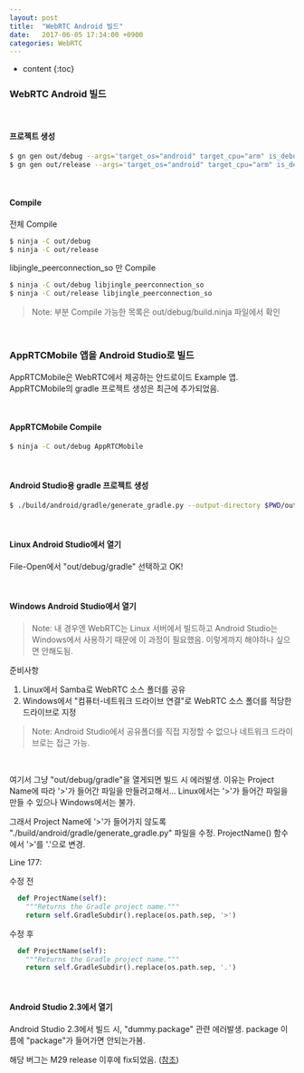 ```yaml
---
layout: post
title:  "WebRTC Android 빌드"
date:   2017-06-05 17:34:00 +0900
categories: WebRTC
---
```


* content
{:toc}


### WebRTC Android 빌드

<br>

#### 프로젝트 생성
```sh
$ gn gen out/debug --args='target_os="android" target_cpu="arm" is_debug=true'
$ gn gen out/release --args='target_os="android" target_cpu="arm" is_debug=false'
```

<br>

#### Compile
전체 Compile
```sh
$ ninja -C out/debug
$ ninja -C out/release
```

libjingle_peerconnection_so 만 Compile
```sh
$ ninja -C out/debug libjingle_peerconnection_so
$ ninja -C out/release libjingle_peerconnection_so
```

> Note: 부분 Compile 가능한 목록은 out/debug/build.ninja 파일에서 확인

<br>

### AppRTCMobile 앱을 Android Studio로 빌드
AppRTCMobile은 WebRTC에서 제공하는 안드로이드 Example 앱.
AppRTCMobile의 gradle 프로젝트 생성은 최근에 추가되었음.

<br>

#### AppRTCMobile Compile
```sh
$ ninja -C out/debug AppRTCMobile
```

<br>

#### Android Studio용 gradle 프로젝트 생성
```sh
$ ./build/android/gradle/generate_gradle.py --output-directory $PWD/out/debug --target "//webrtc/examples:AppRTCMobile" --use-gradle-process-resources --split-projects
```

<br>

#### Linux Android Studio에서 열기
File-Open에서 "out/debug/gradle" 선택하고 OK!

<br>

#### Windows Android Studio에서 열기
> Note: 내 경우엔 WebRTC는 Linux 서버에서 빌드하고
> Android Studio는 Windows에서 사용하기 때문에 이 과정이 필요했음.
> 이렇게까지 해야하나 싶으면 안해도됨.

준비사항
1. Linux에서 Samba로 WebRTC 소스 폴더를 공유
2. Windows에서 "컴퓨터-네트워크 드라이브 연결"로 WebRTC 소스 폴더를 적당한 드라이브로 지정
> Note: Android Studio에서 공유폴더를 직접 지정할 수 없으나 네트워크 드라이브로는 접근 가능.

<br>

여기서 그냥 "out/debug/gradle"을 열게되면 빌드 시 에러발생.
이유는 Project Name에 따라 '>'가 들어간 파일을 만들려고해서...
Linux에서는 '>'가 들어간 파일을 만들 수 있으나 Windows에서는 불가.

그래서 Project Name에 '>'가 들어가지 않도록 "./build/android/gradle/generate_gradle.py" 파일을 수정.
ProjectName() 함수에서 '>'를 '.'으로 변경.

Line 177:

수정 전
```python
  def ProjectName(self):
    """Returns the Gradle project name."""
    return self.GradleSubdir().replace(os.path.sep, '>')
```

수정 후
```python
  def ProjectName(self):
    """Returns the Gradle project name."""
    return self.GradleSubdir().replace(os.path.sep, '.')
```

<br>

#### Android Studio 2.3에서 열기
Android Studio 2.3에서 빌드 시, "dummy.package" 관련 에러발생.
package 이름에 "package"가 들어가면 안되는가봄.

해당 버그는 M29 release 이후에 fix되었음. ([참조](https://codereview.chromium.org/2827923002))

<br>